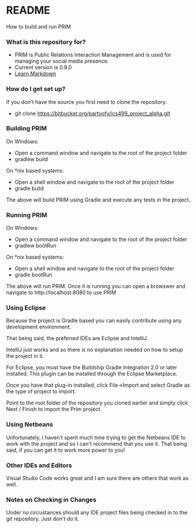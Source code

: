 # README #

How to build and run PRIM

### What is this repository for? ###

* PRIM is Public Relations Interaction Management and is used for managing your social media presence.
* Current version is 0.9.0
* [Learn Markdown](https://bitbucket.org/tutorials/markdowndemo)

### How do I get set up? ###

If you don't have the source you first need to clone the repository.

* git clone https://bitbucket.org/partyofv/ics499_project_alpha.git

### Building PRIM ###

On Windows:

* Open a command window and navigate to the root of the project folder
* gradlew build

On *nix based systems:

* Open a shell window and navigate to the root of the project folder
* gradle build

The above will build PRIM using Gradle and execute any tests in the project.

### Running PRIM ###

On Windows:

* Open a command window and navigate to the root of the project folder
* gradlew bootRun

On *nix based systems:

* Open a shell window and navigate to the root of the project folder
* gradle bootRun

The above will run PRIM. Once it is running you can open a browswer and navigate to http://localhost:8080 to use PRIM

### Using Eclipse ###

Because the project is Gradle based you can easily contribute using any development environment.

That being said, the preferred IDEs are Eclipse and IntelliJ.

IntelliJ just works and so there is no explanation needed on how to setup the project in it.

For Eclipse, you must have the Buildship Gradle Integration 2.0 or later installed. This plugin can be installed through the Eclipse Marketplace.

Once you have that plug-in installed, click File->Import and select Gradle as the type of project to import.

Point to the root folder of the repository you cloned earlier and simply click Next / Finish to import the Prim project.

### Using Netbeans ###

Unfortunately, I haven't spent much time trying to get the Netbeans IDE to work with the project and so I can't recommend that you use it. That being said, if you can get it to work more power to you!

### Other IDEs and Editors ###

Visual Studio Code works great and I am sure there are others that work as well.

### Notes on Checking in Changes ###

Under no circustances should any IDE project files being checked in to the git repository. Just don't do it.

